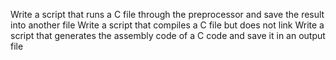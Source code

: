 Write a script that runs a C file through the preprocessor and save the result into another file
Write a script that compiles a C file but does not link
Write a script that generates the assembly code of a C code and save it in an output file

